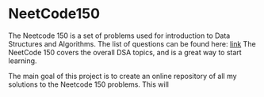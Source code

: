 # NeetCode150
The Neetcode 150 is a set of problems used for introduction to Data Structures and Algorithms. The list of questions can be found here: [link](https://neetcode.io/practice?tab=neetcode150)
The NeetCode 150 covers the overall DSA topics, and is a great way to start learning. 

The main goal of this project is to create an online repository of all my solutions to the Neetcode 150 problems. This will 
